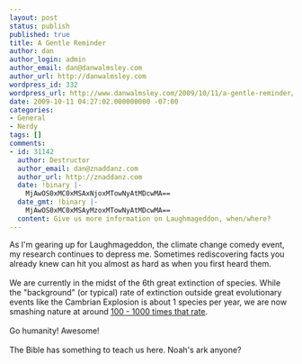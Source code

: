 ```yaml
---
layout: post
status: publish
published: true
title: A Gentle Reminder
author: dan
author_login: admin
author_email: dan@danwalmsley.com
author_url: http://danwalmsley.com
wordpress_id: 332
wordpress_url: http://www.danwalmsley.com/2009/10/11/a-gentle-reminder/
date: 2009-10-11 04:27:02.000000000 -07:00
categories:
- General
- Nerdy
tags: []
comments:
- id: 31142
  author: Destructor
  author_email: dan@znaddanz.com
  author_url: http://znaddanz.com
  date: !binary |-
    MjAwOS0xMC0xMSAxNjoxMTowNyAtMDcwMA==
  date_gmt: !binary |-
    MjAwOS0xMC0xMSAyMzoxMTowNyAtMDcwMA==
  content: Give us more information on Laughmageddon, when/where?
---
```

As I'm gearing up for Laughmageddon, the climate change comedy event, my research continues to depress me. Sometimes rediscovering facts you already knew can hit you almost as hard as when you first heard them.<br /><br />We are currently in the midst of the 6th great extinction of species. While the "background" (or typical) rate of extinction outside great evolutionary events like the Cambrian Explosion is about 1 species per year, we are now smashing nature at around <a href="http://www.sourcewatch.org/index.php?title=The_Sixth_Great_Extinction">100 - 1000 times that rate</a>.<br /><br />Go humanity! Awesome!<br /><br />The Bible has something to teach us here. Noah's ark anyone?<br /><br /><div class="zemanta-pixie"><img class="zemanta-pixie-img" alt="" src="http://img.zemanta.com/pixy.gif?x-id=219bfff9-4d47-8426-aa9f-291d052877b1" /></div>
